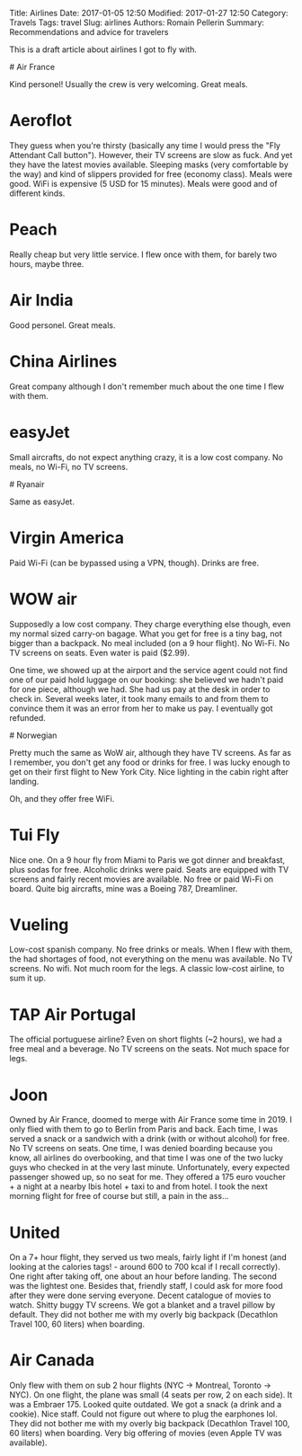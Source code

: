 Title: Airlines
Date: 2017-01-05 12:50
Modified: 2017-01-27 12:50
Category: Travels
Tags: travel
Slug: airlines
Authors: Romain Pellerin
Summary: Recommendations and advice for travelers

This is a draft article about airlines I got to fly with.

# Air France

Kind personel! Usually the crew is very welcoming. Great meals.

# Aeroflot

They guess when you're thirsty (basically any time I would press the "Fly Attendant Call button"). However, their TV screens are slow as fuck. And yet they have the latest movies available. Sleeping masks (very comfortable by the way) and kind of slippers provided for free (economy class). Meals were good. WiFi is expensive (5 USD for 15 minutes). Meals were good and of different kinds.

# Peach

Really cheap but very little service. I flew once with them, for barely two hours, maybe three.

# Air India

Good personel. Great meals.

# China Airlines

Great company although I don't remember much about the one time I flew with them.

# easyJet

Small aircrafts, do not expect anything crazy, it is a low cost company. No meals, no Wi-Fi, no TV screens.

# Ryanair

Same as easyJet.

# Virgin America

Paid Wi-Fi (can be bypassed using a VPN, though). Drinks are free.

# WOW air

Supposedly a low cost company. They charge everything else though, even my normal sized carry-on bagage. What you get for free is a tiny bag, not bigger than a backpack. No meal included (on a 9 hour flight). No Wi-Fi. No TV screens on seats. Even water is paid ($2.99).

One time, we showed up at the airport and the service agent could not find one of our paid hold luggage on our booking: she believed we hadn't paid for one piece, although we had. She had us pay at the desk in order to check in. Several weeks later, it took many emails to and from them to convince them it was an error from her to make us pay. I eventually got refunded.

# Norwegian

Pretty much the same as WoW air, although they have TV screens. As far as I remember, you don't get any food or drinks for free. I was lucky enough to get on their first flight to New York City. Nice lighting in the cabin right after landing.

Oh, and they offer free WiFi.

# Tui Fly

Nice one. On a 9 hour fly from Miami to Paris we got dinner and breakfast, plus sodas for free. Alcoholic drinks were paid. Seats are equipped with TV screens and fairly recent movies are available. No free or paid Wi-Fi on board. Quite big aircrafts, mine was a Boeing 787, Dreamliner.

# Vueling

Low-cost spanish company. No free drinks or meals. When I flew with them, the had shortages of food, not everything on the menu was available. No TV screens. No wifi. Not much room for the legs. A classic low-cost airline, to sum it up.

# TAP Air Portugal

The official portuguese airline? Even on short flights (~2 hours), we had a free meal and a beverage. No TV screens on the seats. Not much space for legs.

# Joon

Owned by Air France, doomed to merge with Air France some time in 2019. I only flied with them to go to Berlin from Paris and back. Each time, I was served a snack or a sandwich with a drink (with or without alcohol) for free. No TV screens on seats. One time, I was denied boarding because you know, all airlines do overbooking, and that time I was one of the two lucky guys who checked in at the very last minute. Unfortunately, every expected passenger showed up, so no seat for me. They offered a 175 euro voucher + a night at a nearby Ibis hotel + taxi to and from hotel. I took the next morning flight for free of course but still, a pain in the ass...

# United

On a 7+ hour flight, they served us two meals, fairly light if I'm honest (and looking at the calories tags! - around 600 to 700 kcal if I recall correctly). One right after taking off, one about an hour before landing. The second was the lightest one. Besides that, friendly staff, I could ask for more food after they were done serving everyone. Decent catalogue of movies to watch. Shitty buggy TV screens. We got a blanket and a travel pillow by default. They did not bother me with my overly big backpack (Decathlon Travel 100, 60 liters) when boarding.

# Air Canada

Only flew with them on sub 2 hour flights (NYC -> Montreal, Toronto -> NYC). On one flight, the plane was small (4 seats per row, 2 on each side). It was a Embraer 175. Looked quite outdated. We got a snack (a drink and a cookie). Nice staff. Could not figure out where to plug the earphones lol. They did not bother me with my overly big backpack (Decathlon Travel 100, 60 liters) when boarding. Very big offering of movies (even Apple TV was available).

